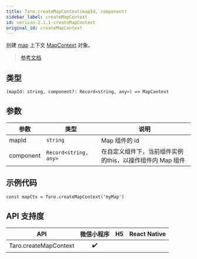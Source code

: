 ```yaml
---
title: Taro.createMapContext(mapId, component)
sidebar_label: createMapContext
id: version-2.1.1-createMapContext
original_id: createMapContext
---
```


创建 [map](https://developers.weixin.qq.com/miniprogram/dev/component/map.html) 上下文 [MapContext](https://developers.weixin.qq.com/miniprogram/dev/api/media/map/MapContext.html) 对象。

> [参考文档](https://developers.weixin.qq.com/miniprogram/dev/api/media/map/wx.createMapContext.html)

## 类型

```tsx
(mapId: string, component?: Record<string, any>) => MapContext
```

## 参数

<table>
  <thead>
    <tr>
      <th>参数</th>
      <th>类型</th>
      <th>说明</th>
    </tr>
  </thead>
  <tbody>
    <tr>
      <td>mapId</td>
      <td><code>string</code></td>
      <td>Map 组件的 id</td>
    </tr>
    <tr>
      <td>component</td>
      <td><code>Record&lt;string, any&gt;</code></td>
      <td>在自定义组件下，当前组件实例的this，以操作组件内 Map 组件</td>
    </tr>
  </tbody>
</table>

## 示例代码

```tsx
const mapCtx = Taro.createMapContext('myMap')
```

## API 支持度

| API | 微信小程序 | H5 | React Native |
| :---: | :---: | :---: | :---: |
| Taro.createMapContext | ✔️ |  |  |
